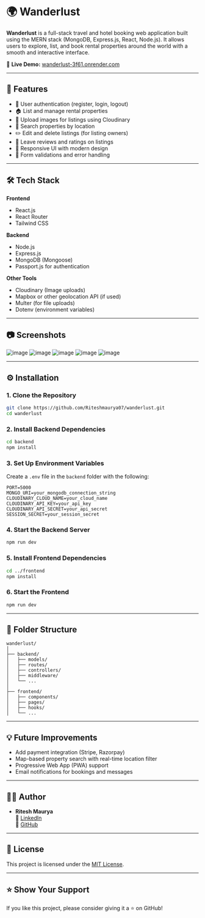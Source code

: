 
# 🌍 Wanderlust

**Wanderlust** is a full-stack travel and hotel booking web application built using the MERN stack (MongoDB, Express.js, React, Node.js). It allows users to explore, list, and book rental properties around the world with a smooth and interactive interface.

🔗 **Live Demo:** [wanderlust-3f61.onrender.com](https://wanderlust-3f61.onrender.com)

---

## 🚀 Features

- 🔐 User authentication (register, login, logout)
- 🏠 List and manage rental properties
- 📸 Upload images for listings using Cloudinary
- 📍 Search properties by location
- ✏️ Edit and delete listings (for listing owners)
- 💬 Leave reviews and ratings on listings
- 🎨 Responsive UI with modern design
- 🧾 Form validations and error handling

---

## 🛠️ Tech Stack

**Frontend**  
- React.js  
- React Router  
- Tailwind CSS  

**Backend**  
- Node.js  
- Express.js  
- MongoDB (Mongoose)  
- Passport.js for authentication  

**Other Tools**  
- Cloudinary (Image uploads)  
- Mapbox or other geolocation API (if used)  
- Multer (for file uploads)  
- Dotenv (environment variables)

---

## 📷 Screenshots

![image](https://github.com/user-attachments/assets/8ea469b7-af95-4259-a0ff-d8d89918dd69)
![image](https://github.com/user-attachments/assets/4d8f48a2-0853-4a46-b5e8-61780dee319e)
![image](https://github.com/user-attachments/assets/4c16f713-57ea-457c-a55b-b88b66226a76)
![image](https://github.com/user-attachments/assets/22a34ff1-bdd6-4534-99e5-ae71193e333a)
![image](https://github.com/user-attachments/assets/ec550108-d368-40be-836c-ac64eeadf79b)


---

## ⚙️ Installation

### 1. Clone the Repository

```bash
git clone https://github.com/Riteshmaurya07/wanderlust.git
cd wanderlust
```

### 2. Install Backend Dependencies

```bash
cd backend
npm install
```

### 3. Set Up Environment Variables

Create a `.env` file in the `backend` folder with the following:

```env
PORT=5000
MONGO_URI=your_mongodb_connection_string
CLOUDINARY_CLOUD_NAME=your_cloud_name
CLOUDINARY_API_KEY=your_api_key
CLOUDINARY_API_SECRET=your_api_secret
SESSION_SECRET=your_session_secret
```

### 4. Start the Backend Server

```bash
npm run dev
```

### 5. Install Frontend Dependencies

```bash
cd ../frontend
npm install
```

### 6. Start the Frontend

```bash
npm run dev
```

---

## 📁 Folder Structure

```
wanderlust/
│
├── backend/
│   ├── models/
│   ├── routes/
│   ├── controllers/
│   ├── middleware/
│   └── ...
│
├── frontend/
│   ├── components/
│   ├── pages/
│   ├── hooks/
│   └── ...
```

---

## 💡 Future Improvements

- Add payment integration (Stripe, Razorpay)
- Map-based property search with real-time location filter
- Progressive Web App (PWA) support
- Email notifications for bookings and messages

---

## 🙋‍♂️ Author

- **Ritesh Maurya**  
  🔗 [LinkedIn](https://www.linkedin.com/in/riteshmaurya07)  
  🐙 [GitHub](https://github.com/Riteshmaurya07)

---

## 📜 License

This project is licensed under the [MIT License](LICENSE).

---

## ⭐️ Show Your Support

If you like this project, please consider giving it a ⭐️ on GitHub!
